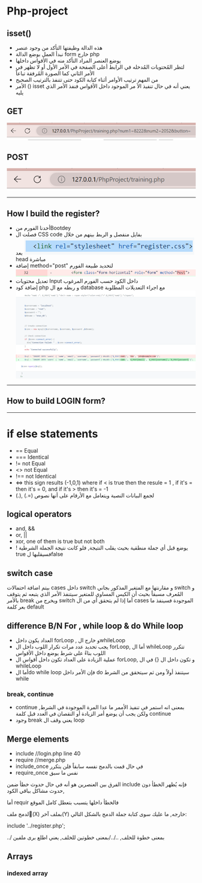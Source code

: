 # Php-project
## isset()
- هذه الدالة وظيفتها التأكد من وجود عنصر  
- نبدأ العمل بوضع الدالة form خارج php
- يوضع العنصر المراد التأكد منه في الأقواس داخلها
- لتظر المُحتويات المُدخله في الرابط أعلى الصفحة في الأمر الأول أو لا تظهر في الأمر الثاني كما الصورة  المُرفقة تباعاً
- من المهم ترتيب الأوامر أثناء كتابة الكود حتى تتنفذ بالترتيب الصحيح
- الأمر () isset يعني أنه في حال تنفيذ الأ مر الموجود داخل الأقواس فنفذ الأمر الذي يليه

## GET  
![Get](img/get.PNG)

## POST
![Post](img/Post.PNG)

--------------------------------------
## How I build the register?
- أخدنا الفورم منBootdey 
- فصلت ال CSS code بفايل منفصل و الربط بينهم من خلال 
![Get](img/CSS.PNG)
بعد head مباشرة
- إضافة method="post" لتحديد طبيعة الفورم
![Post](img/method.PNG)
- تعديل محتويات Input داخل الكود حسب الفورم المرغوب
- إضافة كود php و ربطه مع ال database مع اجراء التعديلات المطلوبة
![Post](img/php.PNG)

--------------------
## How to build LOGIN form?




------------------------

# if else statements
- == Equal
- === Identical
- != not Equal
- <> not Equal
- !== not Identical
- <=> this sign results (-1,0,1) where if < is true then the resule = 1 , if it's = then it's = 0, and if it's > then it's = -1
- (.), (.=) لجمع البيانات النصية ويتعامل مع الأرقام على أنها نصوص

## logical operators
- and, &&
- or, ||
- xor, one of them is true but not both
- ! يوضع قبل أي جملة منطقية بحيث يقلب النتيجة, فلو كانت نتيجة الجملة الشرطية true فسيقلبها لfalse

## switch case 
بيتم اضافة احتمالات cases داخل switch و مقارنتها مع المتغير المذكور بجاني switch  و المُعرف مسبقاً بحيث أن الكيس المساوي للمتغير سيتنفذ الأمر الذي يتبعه ثم يتوقف بالأمر break ويخرج من switch 
أما إذا لم يتحقق أي من ال cases الموجودة فسينفذ ما بعر كلمة default

## difference B/N For , while loop & do While loop
- العداد يكون داخل forLoop , و خارج الwhileLoop
- يجب تحديد عدد مرات تكرار اللوب داخل ال forLoop, أما ال whileLoop تتكرر اللوب بناءً على شرط يوضع داخل الأقواس
- عملية الزيادة على العداد تكون داخل أقواس ال forLoop, و تكون داخل ال {} في ال whileLoop
- أما الdo while loop  فإن الأمر داخل  do سيتنفذ أولاً ومن ثم سيتحقق من الشرط while

### break, continue
- continue بمعنى انه استمر في تنفيذ الأممر ما عدا المرة الموجودة في الشرط, ولكن يجب أن يوضع أمر الزيادة أو النقصان في العدد قبل كلمة continue
- وجود break  يعني وقف ال loop

## Merge elements
- include //login.php line 40
- require //merge.php
- include_once في حال قمت بالدمج نفسه سابقاً فلن يتكرر
- require_once نفس ما سبق

الفرق بين العنصرين هو أنه في حال حدوث خطأ ضمن include فإنه يُظهر الخطأ دون حدوث مشاكل بباقي الكود, 

أما requir فالخطأ داخلها يتسبب بتعطل كامل الموقع

لدمج ملف(ْX) بملف آخر(Y) خارجه, ما عليك سوى كتابة جملة الدمج بالشكل التالي:

include '../register.php';

../ بمعنى خطوة للخلف, ../../بمعنى خطوتين للخلف, يعني اطلع برى ملفين

## Arrays
### indexed array
